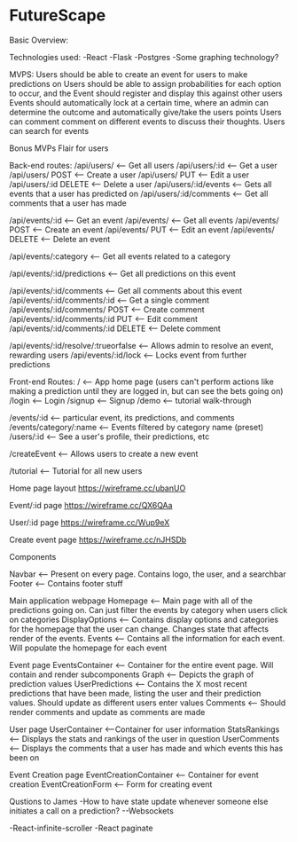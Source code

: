 # FutureScape

Basic Overview:

Technologies used: -React -Flask -Postgres -Some graphing technology?

MVPS: Users should be able to create an event for users to make predictions on 
Users should be able to assign probabilities for each option to occur, and the Event should register and display this against other users 
Events should automatically lock at a certain time, where an admin can determine the outcome and automatically give/take the users points 
Users can comment comment on different events to discuss their thoughts. Users can search for events

Bonus MVPs
Flair for users

Back-end routes: /api/users/ <-- Get all users 
/api/users/:id <-- Get a user 
/api/users/ POST <-- Create a user 
/api/users/ PUT <-- Edit a user /api/users/:id DELETE <-- Delete a user 
/api/users/:id/events <-- Gets all events that a user has predicted on /api/users/:id/comments <-- Get all comments that a user has made

/api/events/:id <-- Get an event 
/api/events/ <-- Get all events 
/api/events/ POST <-- Create an event 
/api/events/ PUT <-- Edit an event 
/api/events/ DELETE <-- Delete an event

/api/events/:category <-- Get all events related to a category

/api/events/:id/predictions <-- Get all predictions on this event

/api/events/:id/comments <-- Get all comments about this event 
/api/events/:id/comments/:id <-- Get a single comment 
/api/events/:id/comments/ POST <-- Create comment 
/api/events/:id/comments/:id PUT <-- Edit comment 
/api/events/:id/comments/:id DELETE <-- Delete comment

/api/events/:id/resolve/:trueorfalse <-- Allows admin to resolve an event, rewarding users 
/api/events/:id/lock <-- Locks event from further predictions

Front-end Routes: 
/ <-- App home page (users can't perform actions like making a prediction until they are logged in, but can see the bets going on) 
/login <-- Login /signup <-- Signup /demo <-- tutorial walk-through

/events/:id <-- particular event, its predictions, and comments 
/events/category/:name <-- Events filtered by category name (preset) 
/users/:id <-- See a user's profile, their predictions, etc

/createEvent <-- Allows users to create a new event

/tutorial <-- Tutorial for all new users

Home page layout https://wireframe.cc/ubanUO

Event/:id page https://wireframe.cc/QX6QAa

User/:id page https://wireframe.cc/Wup9eX

Create event page https://wireframe.cc/nJHSDb


Components

Navbar <-- Present on every page. Contains logo, the user, and a searchbar
Footer <-- Contains footer stuff

Main application webpage
Homepage <-- Main page with all of the predictions going on. Can just filter the events by category when users click on categories
DisplayOptions <-- Contains display options and categories for the homepage that the user can change. Changes state that affects render of the events.
Events <-- Contains all the information for each event. Will populate the homepage for each event

Event page
EventsContainer <-- Container for the entire event page. Will contain and render subcomponents
Graph <-- Depicts the graph of prediction values
UserPredictions <-- Contains the X most recent predictions that have been made, listing the user and their prediction values. Should update as different users enter values
Comments <-- Should render comments and update as comments are made

User page
UserContainer <--Container for user information
StatsRankings <-- Displays the stats and rankings of the user in question
UserComments <-- Displays the comments that a user has made and which events this has been on

Event Creation page
EventCreationContainer <-- Container for event creation
EventCreationForm <-- Form for creating event


Qustions to James
-How to have state update whenever someone else initiates a call on a prediction? --Websockets 



-React-infinite-scroller
-React paginate